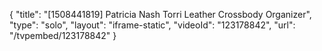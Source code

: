 {
    "title": "[1508441819] Patricia Nash Torri Leather Crossbody Organizer",
    "type": "solo",
    "layout": "iframe-static",
    "videoId": "123178842",
    "url": "\/tvpembed\/123178842"
}